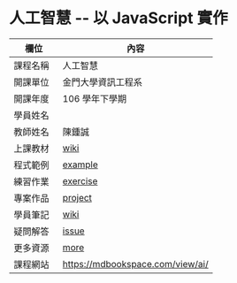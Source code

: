 # 人工智慧 -- 以 JavaScript 實作

欄位       |  內容
----------|----------------------------
課程名稱   | 人工智慧
開課單位   | 金門大學資訊工程系
開課年度   | 106 學年下學期
學員姓名   | 
教師姓名   | 陳鍾誠
上課教材   | [wiki](https://github.com/cccnqu/ai106b/wiki)
程式範例   | [example](example)
練習作業   | [exercise](exercise)
專案作品   | [project](project)
學員筆記   | [wiki](../../wiki)
疑問解答   | [issue](https://github.com/cccnqu/ai106b/issues)
更多資源   | [more](more)
課程網站   | https://mdbookspace.com/view/ai/
